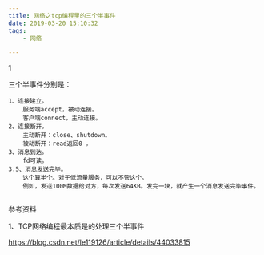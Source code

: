 ```yaml
---
title: 网络之tcp编程里的三个半事件
date: 2019-03-20 15:10:32
tags:
	- 网络

---
```


1

三个半事件分别是：

```
1、连接建立。
	服务端accept，被动连接。
	客户端connect，主动连接。
2、连接断开。
	主动断开：close、shutdown。
	被动断开：read返回0 。
3、消息到达。
	fd可读。
3.5、消息发送完毕。
	这个算半个。对于低流量服务，可以不管这个。
	例如，发送100M数据给对方，每次发送64KB。发完一块，就产生一个消息发送完毕事件。
	
```



参考资料

1、TCP网络编程最本质是的处理三个半事件

https://blog.csdn.net/le119126/article/details/44033815
